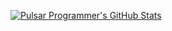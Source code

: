 [![Pulsar Programmer's GitHub Stats](https://github-readme-stats.vercel.app/api?username=Pulsar-Programmer&show_icons=true&title_color=fff&icon_color=79ff97&text_color=9f9f9f&bg_color=151515)](https://github.com/Pulsar-Programmer)

<!--
**Pulsar-Programmer/Pulsar-Programmer** is a ✨ _special_ ✨ repository because its `README.md` (this file) appears on your GitHub profile.

Here are some ideas to get you started:

- 🔭 I’m currently working on ...
- 🌱 I’m currently learning ...
- 👯 I’m looking to collaborate on ...
- 🤔 I’m looking for help with ...
- 💬 Ask me about ...
- 📫 How to reach me: ...
- ⚡ Fun fact: ...
-->
